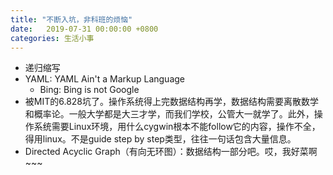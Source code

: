 ```yaml
---
title: "不断入坑，非科班的烦恼"
date:   2019-07-31 00:00:00 +0800
categories: 生活小事
---
```


- 递归缩写
- YAML: YAML Ain't a Markup Language
  - Bing:  Bing is not Google
- 被MIT的6.828坑了。操作系统得上完数据结构再学，数据结构需要离散数学和概率论。一般大学都是大三才学，而我们学校，公管大一就学了。此外，操作系统需要Linux环境，用什么cygwin根本不能follow它的内容，操作不全，得用linux。不是guide step by step类型，往往一句话包含大量信息。
- Directed Acyclic Graph（有向无环图）：数据结构一部分吧。哎，我好菜啊~~~

